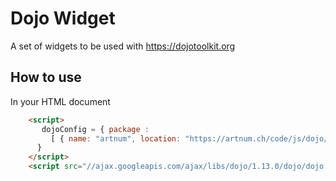 Dojo Widget
===========

A set of widgets to be used with https://dojotoolkit.org

How to use
----------

In your HTML document

```html
    <script>
       dojoConfig = { package :
         [ { name: "artnum", location: "https://artnum.ch/code/js/dojo/" } ]
      }
    </script>
    <script src="//ajax.googleapis.com/ajax/libs/dojo/1.13.0/dojo/dojo.js"></script>
```
